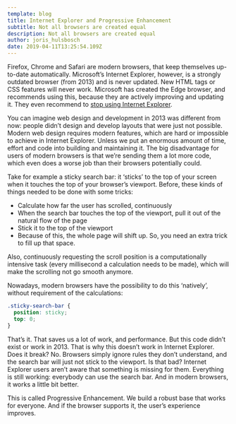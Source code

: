 ```yaml
---
template: blog
title: Internet Explorer and Progressive Enhancement
subtitle: Not all browsers are created equal
description: Not all browsers are created equal
author: joris_hulsbosch
date: 2019-04-11T13:25:54.109Z
---
```

Firefox, Chrome and Safari are modern browsers, that keep themselves up-to-date automatically. Microsoft’s Internet Explorer, however, is a strongly outdated browser (from 2013) and is never updated. New HTML tags or CSS features will never work. Microsoft has created the Edge browser, and recommends using this, because they are actively improving and updating it. They even recommend to [stop using Internet Explorer]( https://www.theverge.com/2019/2/8/18216767/microsoft-internet-explorer-warning-compatibility-solution).

You can imagine web design and development in 2013 was different from now: people didn’t design and develop layouts that were just not possible. Modern web design requires modern features, which are hard or impossible to achieve in Internet Explorer. Unless we put an enormous amount of time, effort and code into building and maintaining it. The big disadvantage for users of modern browsers is that we’re sending them a lot more code, which even does a worse job than their browsers potentially could.

Take for example a sticky search bar: it ‘sticks’ to the top of your screen when it touches the top of your browser’s viewport. Before, these kinds of things needed to be done with some tricks:

-	Calculate how far the user has scrolled, continuously
-	When the search bar touches the top of the viewport, pull it out of the natural flow of the page
-	Stick it to the top of the viewport
-	Because of this, the whole page will shift up. So, you need an extra trick to fill up that space.

Also, continuously requesting the scroll position is a computationally intensive task (every millisecond a calculation needs to be made), which will make the scrolling not go smooth anymore.

Nowadays, modern browsers have the possibility to do this ‘natively’, without requirement of the calculations:

```css
.sticky-search-bar {
  position: sticky;
  top: 0;
}
```

That’s it. That saves us a lot of work, and performance. But this code didn’t exist or work in 2013. That is why this doesn’t work in Internet Explorer. Does it break? No. Browsers simply ignore rules they don’t understand, and the search bar will just not stick to the viewport. Is that bad? Internet Explorer users aren’t aware that something is missing for them. Everything is still working: everybody can use the search bar. And in modern browsers, it works a little bit better.

This is called Progressive Enhancement. We build a robust base that works for everyone. And if the browser supports it, the user’s experience improves.
